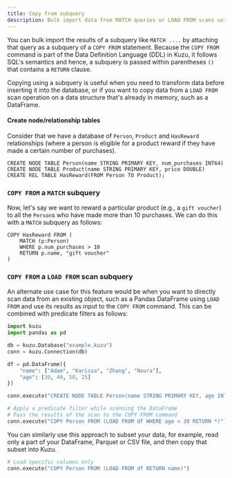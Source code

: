 ```yaml
---
title: Copy from subquery
description: Bulk import data from MATCH queries or LOAD FROM scans using subqueries in COPY FROM statements.
---
```


You can bulk import the results of a subquery like `MATCH ....` by attaching
that query as a subquery of a `COPY FROM` statement. Because the `COPY FROM` command is part of
the Data Definition Language (DDL) in Kuzu, it follows SQL's semantics and hence, a subquery
is passed within parentheses `()` that contains a `RETURN` clause.

Copying using a subquery is useful when you need to transform data
before inserting it into the database, or if you want to copy data from a `LOAD FROM` scan operation
on a data structure that's already in memory, such as a DataFrame.

#### Create node/relationship tables

Consider that we have a database of `Person`, `Product` and `HasReward` relationships (where a
person is eligible for a product reward if they have made a certain number of purchases).

```cypher
CREATE NODE TABLE Person(name STRING PRIMARY KEY, num_purchases INT64)
CREATE NODE TABLE Product(name STRING PRIMARY KEY, price DOUBLE)
CREATE REL TABLE HasReward(FROM Person TO Product);
```

### `COPY FROM` a `MATCH` subquery

Now, let's say we want to reward a particular product (e.g., a `gift voucher`) to all the `Person`s
who have made more than 10 purchases. We can do this with a `MATCH` subquery as follows:

```cypher
COPY HasReward FROM (
    MATCH (p:Person)
    WHERE p.num_purchases > 10
    RETURN p.name, "gift voucher"
)
```

### `COPY FROM` a `LOAD FROM` scan subquery

An alternate use case for this feature would be when you want to directly scan data from an existing
object, such as a Pandas DataFrame using `LOAD FROM` and use its results as input to the `COPY FROM`
command. This can be combined with predicate filters as follows:

```python
import kuzu
import pandas as pd

db = kuzu.Database("example.kuzu")
conn = kuzu.Connection(db)

df = pd.DataFrame({
    "name": ["Adam", "Karissa", "Zhang", "Noura"],
    "age": [30, 40, 50, 25]
})

conn.execute("CREATE NODE TABLE Person(name STRING PRIMARY KEY, age INT64)")

# Apply a predicate filter while scanning the DataFrame
# Pass the results of the scan to the COPY FROM command
conn.execute("COPY Person FROM (LOAD FROM df WHERE age < 30 RETURN *)")
```

You can similarly use this approach to subset your data, for example, read only a part of your
DataFrame, Parquet or CSV file, and then copy that subset into Kuzu.

```python
# Load specific columns only
conn.execute("COPY Person FROM (LOAD FROM df RETURN name)")
```
